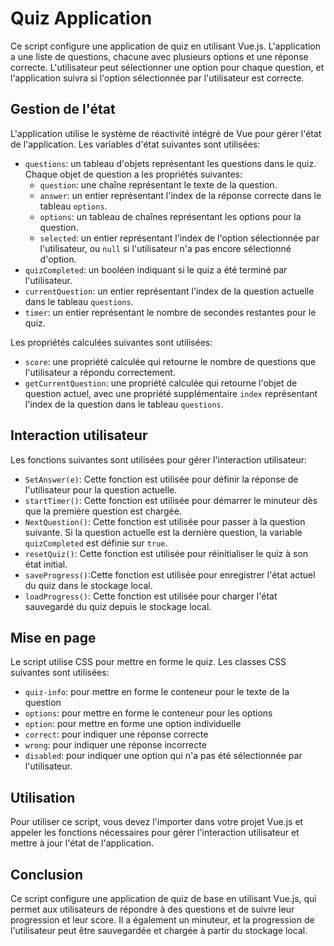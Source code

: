 # Quiz Application

Ce script configure une application de quiz en utilisant Vue.js. L'application a une liste de questions, chacune avec plusieurs options et une réponse correcte. L'utilisateur peut sélectionner une option pour chaque question, et l'application suivra si l'option sélectionnée par l'utilisateur est correcte.

## Gestion de l'état

L'application utilise le système de réactivité intégré de Vue pour gérer l'état de l'application. Les variables d'état suivantes sont utilisées:

- `questions`: un tableau d'objets représentant les questions dans le quiz. Chaque objet de question a les propriétés suivantes:
  - `question`: une chaîne représentant le texte de la question.
  - `answer`: un entier représentant l'index de la réponse correcte dans le tableau `options`.
  - `options`: un tableau de chaînes représentant les options pour la question.
  - `selected`: un entier représentant l'index de l'option sélectionnée par l'utilisateur, ou `null` si l'utilisateur n'a pas encore sélectionné d'option.
- `quizCompleted`: un booléen indiquant si le quiz a été terminé par l'utilisateur.
- `currentQuestion`: un entier représentant l'index de la question actuelle dans le tableau `questions`.
- `timer`: un entier représentant le nombre de secondes restantes pour le quiz.

Les propriétés calculées suivantes sont utilisées:
- `score`: une propriété calculée qui retourne le nombre de questions que l'utilisateur a répondu correctement.
- `getCurrentQuestion`: une propriété calculée qui retourne l'objet de question actuel, avec une propriété supplémentaire `index` représentant l'index de la question dans le tableau `questions`.

## Interaction utilisateur

Les fonctions suivantes sont utilisées pour gérer l'interaction utilisateur:
- `SetAnswer(e)`: Cette fonction est utilisée pour définir la réponse de l'utilisateur pour la question actuelle.
- `startTimer()`: Cette fonction est utilisée pour démarrer le minuteur dès que la première question est chargée.
- `NextQuestion()`: Cette fonction est utilisée pour passer à la question suivante. Si la question actuelle est la dernière question, la variable `quizCompleted` est définie sur `true`.
- `resetQuiz()`: Cette fonction est utilisée pour réinitialiser le quiz à son état initial.
- `saveProgress()`:Cette fonction est utilisée pour enregistrer l'état actuel du quiz dans le stockage local.
- `loadProgress()`: Cette fonction est utilisée pour charger l'état sauvegardé du quiz depuis le stockage local.

## Mise en page

Le script utilise CSS pour mettre en forme le quiz. Les classes CSS suivantes sont utilisées:
- `quiz-info`: pour mettre en forme le conteneur pour le texte de la question
- `options`: pour mettre en forme le conteneur pour les options
- `option`: pour mettre en forme une option individuelle
- `correct`: pour indiquer une réponse correcte
- `wrong`: pour indiquer une réponse incorrecte
- `disabled`: pour indiquer une option qui n'a pas été sélectionnée par l'utilisateur.

## Utilisation

Pour utiliser ce script, vous devez l'importer dans votre projet Vue.js et appeler les fonctions nécessaires pour gérer l'interaction utilisateur et mettre à jour l'état de l'application.

## Conclusion

Ce script configure une application de quiz de base en utilisant Vue.js, qui permet aux utilisateurs de répondre à des questions et de suivre leur progression et leur score. Il a également un minuteur, et la progression de l'utilisateur peut être sauvegardée et chargée à partir du stockage local.